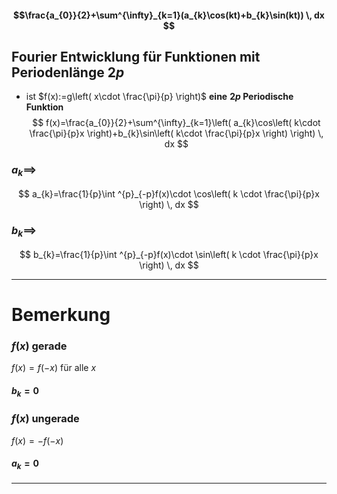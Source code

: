 #### $$\frac{a_{0}}{2}+\sum^{\infty}_{k=1}(a_{k}\cos(kt)+b_{k}\sin(kt)) \, dx $$

## Fourier Entwicklung für Funktionen mit Periodenlänge $2p$
- ist $f(x):=g\left( x\cdot \frac{\pi}{p} \right)$ **eine** **$2p$ Periodische Funktion**
$$
f(x)=\frac{a_{0}}{2}+\sum^{\infty}_{k=1}\left( a_{k}\cos\left( k\cdot \frac{\pi}{p}x \right)+b_{k}\sin\left( k\cdot \frac{\pi}{p}x \right) \right) \, dx 
$$

### $a_{k} \implies$
$$
a_{k}=\frac{1}{p}\int ^{p}_{-p}f(x)\cdot \cos\left( k \cdot \frac{\pi}{p}x \right) \, dx 
$$
### $b_{k}\implies$
$$
b_{k}=\frac{1}{p}\int ^{p}_{-p}f(x)\cdot \sin\left( k \cdot \frac{\pi}{p}x \right) \, dx 
$$


---

# Bemerkung
### $f(x)$ gerade
$f(x)=f(-x)$ für alle $x$
#### $b_{k}=0$


### $f(x)$ ungerade
$f(x)=-f(-x)$
####  $a_{k}=0$

---

